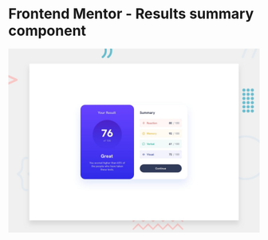 # Frontend Mentor - Results summary component

![Design preview for the Results summary component coding challenge](./preview/preview.jpg)
